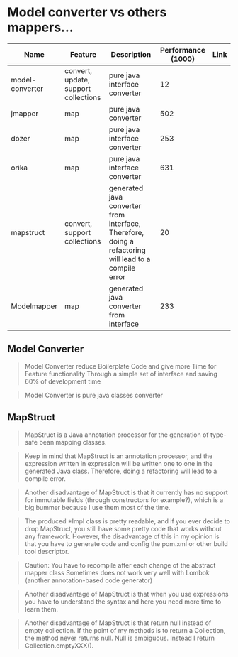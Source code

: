# Model converter vs others mappers...

| Name | Feature | Description | Performance (1000) | Link |
| --- | --- | --- | --- | --- |
| model-converter | convert, update, support collections | pure java interface converter | 12 |
| jmapper | map | pure java converter | 502 |
| dozer | map | pure java interface converter | 253 |
| orika | map | pure java interface converter | 631 |
| mapstruct | convert, support collections | generated java converter from interface, Therefore, doing a refactoring will lead to a compile error | 20 |
| Modelmapper | map | generated java converter from interface | 233 |

## Model Converter

> Model Converter reduce Boilerplate Code and give more Time for Feature functionality Through a simple set of interface and saving 60% of development time

> Model Converter is pure java classes converter

## MapStruct

> MapStruct is a Java annotation processor for the generation of type-safe bean mapping classes.

> Keep in mind that MapStruct is an annotation processor, and the expression written in expression will be written one to one in the generated Java class. Therefore, doing a refactoring will lead to a compile error.

> Another disadvantage of MapStruct is that it currently has no support for immutable fields (through constructors for example?), which is a big bummer because I use them most of the time.
 
> The produced *Impl class is pretty readable, and if you ever decide to drop MapStruct, you still have some pretty code that works without any framework. However, the disadvantage of this in my opinion is that you have to generate code and config the pom.xml or other build tool descriptor.

> Caution: You have to recompile after each change of the abstract mapper class
Sometimes does not work very well with Lombok (another annotation-based code generator) 

> Another disadvantage of MapStruct is that when you use expressions you have to understand the syntax and here you need more time to learn them.

> Another disadvantage of MapStruct is that return null instead of empty collection. If the point of my methods is to return a Collection, the method never returns null. Null is ambiguous. Instead I return Collection.emptyXXX().



